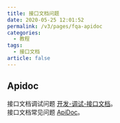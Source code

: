 ```yaml
---
title: 接口文档问题
date: 2020-05-25 12:01:52
permalink: /v3/pages/fqa-apidoc
categories: 
  - 教程
tags: 
  - 接口文档
article: false
---
```


## Apidoc

接口文档调试问题 [开发-调试-接口文档](../../20.%E5%BC%80%E5%8F%91/30.%E8%B0%83%E8%AF%95/10.apidoc.md)。  
接口文档常见问题 [ApiDoc](https://docs.apidoc.icu/help/)。
